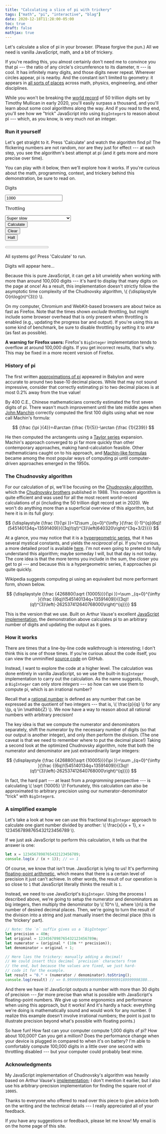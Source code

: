 ```yaml
---
title: "Calculating a slice of pi with trickery"
tags: ["math", "pi", "interactive", "blag"]
date: 2020-12-18T11:28:00-05:00
toc: true
draft: false
mathjax: true
---
```


Let's calculate a slice of pi in your browser. (Please forgive the pun.) All we need is vanilla JavaScript, math, and a bit of trickery.

If you're reading this, you almost certainly don't need me to convince you that pi --- the ratio of any circle's circumference to its diameter, π --- is cool. It has infinitely many digits, and those digits never repeat. Wherever circles appear, pi is nearby. And the constant isn't limited to geometry: it appears in [all sorts of places](https://en.wikipedia.org/wiki/Pi#Role_and_characterizations_in_mathematics) across math, physics, engineering, and other disciplines.

While you won't be breaking the [world record](https://www.guinnessworldrecords.com/world-records/66179-most-accurate-value-of-pi#:~:text=The%20most%20accurate%20value%20of,over%208%20months%20in%20total.) of 50 trillion digits set by Timothy Mullican in early 2020, you'll easily surpass a thousand, and you'll learn about some cool algorithms along the way. And if you read to the end, you'll see how we "trick" JavaScript into using `BigInteger`s to reason about pi --- which, as you know, is very much _not_ an integer.

### Run it yourself

Let's get straight to it. Press 'Calculate' and watch the algorithm find pi! The flickering numbers are not random, nor are they just for effect --- at each step, you see the algorithm's best attempt at pi (and it gets more and more precise over time).

You can play with it below, then we'll explore how it works. If you're curious about the math, programming, context, and trickery behind this demonstration, be sure to read on.

<script src="calc.js"></script>

<form onsubmit="return initiateCalculation()">
    <div class="sm:grid gap-4 grid-cols-2 mb-3">
        <div>
            <p class="label">Digits</p>
            <input class="field my-1" type="number" placeholder="Digits to calculate..." value="1000" id="digits-input">
        </div>
        <div>
            <p class="label">Throttling</p>
            <div class="select my-1">
                <select name="throttle-input" id="throttle-input">
                    <option value="1">Super slow</option>
                    <option value="25">Slow</option>
                    <option value="50">Normal</option>
                    <option value="100">Brisk</option>
                    <option value="200">Fast</option>
                    <option value="0">AFAP (no throttling, may freeze)</option>
                </select>
            </div>
        </div>
    </div>
    <div class="flex flex-wrap">
        <div class="flex-shrink mr-2 mb-2">
            <button class="button ~urge !high" id="button-input" type="submit">Calculate</button>
        </div>
        <div class="flex-shrink mr-2 mb-2">
            <button class="button ~urge" onclick="document.querySelector('#pi-output').textContent = '(Output cleared!)';"  type="button">Clear</button>
        </div>
        <div class="flex-shrink mr-2 mb-2">
            <button class="button ~critical !high hidden" onclick="haltCalculations()" id="halt-input" type="button">Halt</button>
        </div>
    </div>
</form>

<div class="flex items-center">
    <progress class="progress ~urge !high hidden mb-2" value="0" max="1" id="progress-output"></progress>
    <p class="font-mono" id="stats-output">All systems go! Press 'Calculate' to run.</p>
</div>

<aside class="aside ~critical hidden" id="error-output"></aside>

<div class="font-mono section p-4 bg-neutral-200 overflow-y-auto max-h-screen">
    <span id="pi-output">Digits will appear here...</span>
</div>

Because this is pure JavaScript, it can get a bit unwieldy when working with more than around 100,000 digits --- it's hard to display that many digits on the page at once! As a result, this implementation doesn't strictly follow the asymptotic time complexity of the Chudnovsky algorithm, \\( {\displaystyle O(n\log(n)^{3})} \\).

On my computer, Chromium and WebKit-based browsers are about twice as fast as Firefox. Note that the times shown _exclude_ throttling, but might include some browser overhead that is only present when throttling is enabled (e.g., updating the progress bar and output). If you're using this as some kind of benchmark, be sure to disable throttling by setting it to `AFAP` (as fast as possible).

**A warning for Firefox users:** Firefox's `BigInteger` implementation tends to overflow at around 100,000 digits. If you get incorrect results, that's why. This may be fixed in a more recent version of Firefox.

### History of pi

The first written [approximations of pi](https://en.wikipedia.org/wiki/Approximations_of_%CF%80) appeared in Babylon and were accurate to around two base-10 decimal places. While that may not sound impressive, consider that correctly estimating pi to two decimal places is at most 0.2% away from the true value!

By 400 C.E., Chinese mathematicians correctly estimated the first seven digits of pi. There wasn't much improvement until the late middle ages when [John Manchin](https://en.wikipedia.org/wiki/John_Machin) correctly computed the first 100 digits using what we now call Machin's formula:

$$ {\frac  {\pi }{4}}=4\arctan {\frac  {1}{5}}-\arctan {\frac  {1}{239}} $$

He then computed the arctangents using a [Taylor series](https://en.wikipedia.org/wiki/Taylor_series) expansion. Machin's approach converged to pi far more quickly than other contemporary approaches, making hand-calculation feasible. Other mathematicians caught on to his approach, and [Machin-like formulas](https://en.wikipedia.org/wiki/Machin-like_formula) became among the most popular ways of computing pi until computer-driven approaches emerged in the 1950s.

### The Chudnovsky algorithm

For our calculation of pi, we'll be focusing on the [Chudnovsky algorithm](https://en.wikipedia.org/wiki/Chudnovsky_algorithm), which the [Chudnovsky brothers](https://en.wikipedia.org/wiki/Chudnovsky_brothers) published in 1988. This modern algorithm is quite efficient and was used for all the most recent world-record calculations of pi (including the 50 trillion digit record set in 2020). We won't do anything more than a superficial overview of this algorithm, but here it is in its full glory:

$$ {\displaystyle {\frac {1}{\pi }}=12\sum _{q=0}^{\infty }{\frac {(-1)^{q}(6q)!(545140134q+13591409)}{(3q)!(q!)^{3}\left(640320\right)^{3q+3/2}}}} $$

At a glance, you may notice that it is a [hypergeometric series](https://en.wikipedia.org/wiki/Generalized_hypergeometric_function), that it has several mystical constants, and yields the _reciprocal_ of pi. If you're curious, a more detailed proof is available [here](https://arxiv.org/abs/1809.00533). I'm not even going to pretend to fully understand this algorithm; maybe someday I will, but that day is not today. The core idea is that the more terms you include in the sum, the closer you get to pi --- and because this is a hypergeometric series, it approaches pi quite quickly.

Wikipedia suggests computing pi using an equivalent but more performant form, shown below.

$$ {\displaystyle {\frac {426880{\sqrt {10005}}}{\pi }}=\sum _{q=0}^{\infty }{\frac {(6q)!(545140134q+13591409)}{(3q)!(q!)^{3}\left(-262537412640768000\right)^{q}}}} $$

This is the version that we use. Built on Arthur Vause's excellent [JavaScript implementation](https://pi-calculator.netlify.app/), the demonstration above calculates pi to an arbitrary number of digits and updating the output as it goes.

### How it works

There are times that a line-by-line code walkthrough is interesting; I don't think this is one of those times. If you're curious about the code itself, you can view the unminified [source code](https://github.com/milesmcc/personal/blob/master/content/posts/slicing-pi/calc.js) on GitHub.

Instead, I want to explore the code at a higher level. The calculation was done entirely in vanilla JavaScript, so we use the built-in `BigInteger` implementation to carry out the calculation. As the name suggests, though, a `BigInteger` can only store _integers_ --- so how can we use them to compute pi, which is an irrational number?

Recall that a [rational number](https://en.wikipedia.org/wiki/Rational_number) is defined as any number that can be expressed as the quotient of two integers --- that is, \\( \frac{p}{q} \\) for any \\(p, q \in \mathbb{Z} \\). We now have a way to reason about all rational numbers with arbitrary precision!

The key idea is that we compute the numerator and denominators separately, shift the numerator by the necessary number of digits (so that our output is another integer), and only _then_ perform the division. (The one caveat is that we need to remember where to put the decimal place!) Taking a second look at the optimized Chudnovsky algorithm, note that both the numerator and denominator are just extraordinarily large integers:

$$ {\displaystyle {\frac {426880{\sqrt {10005}}}{\pi }}=\sum _{q=0}^{\infty }{\frac {(6q)!(545140134q+13591409)}{(3q)!(q!)^{3}\left(-262537412640768000\right)^{q}}}} $$

In fact, the hard part --- at least from a _programming_ perspective --- is calculating \\( \sqrt {10005} \\)! Fortunately, this calculation can also be approximated to arbitrary precision using our numerator-denominator "trick" with `BigInteger`s.

### A simplified example

Let's take a look at how we can use this fractional `BigInteger` approach to calculate one giant number divided by another: \\( \frac{x}{x + 1}, x = 1234567898765432123456789 \\).

If we just ask JavaScript to perform this calculation, it tells us that the answer is one:

```js
let x = 1234567898765432123456789;
console.log(x / (x + 1)); // => 1
```

Of course, we know that isn't true. JavaScript is lying to us! It's performing [floating-point arithmetic](https://en.wikipedia.org/wiki/Floating-point_arithmetic), which means that there is a certain level of precision it just can't achieve. In other words, the result of our operation is so close to `1` that JavaScript literally _thinks_ the result is `1`.

Instead, we need to use JavaScript's `BigInteger`. Using the process I described above, we're going to setup the numerator and denominators as big integers, then multiply the denominator by \\( 10^n \\), where \\(n\\) is the number of desired decimal places. Then, we're going to turn the result of the division into a string and just manually insert the decimal place (this is the 'trickery' part).

```js
// Note: the `n` suffix gives us a `BigInteger`
let precision = 40n;
let original = 1234567898765432123456789n;
let numerator = (original * (10n ** precision));
let denominator = original + 1;

// Here lies the trickery: manually adding a decimal!
// We could insert this decimal `precision` characters from
// the end, but because the values are fixed, we just hard-
// code it for the example.
let result = "0." + (numerator / denominator).toString();
console.log(result) // => 0.999999999999999999999999189999998380...
```

And there we have it! JavaScript outputs a number with more than 30 digits of precision --- _far_ more precise than what is possible with JavaScript's floating-point numbers. We give up some ergonomics and performance when using this approach, but it works! And it's hardly a hack: everything we're doing is mathematically sound and would work for any number. (I realize this example doesn't involve irrational numbers; the point is just to illustrate precision beyond what's possible with floating points.)

So have fun! How fast can your computer compute 1,000 digits of pi? How about 100,000? Can you get a million? Does the performance change when your device is plugged in compared to when it's on battery? I'm able to comfortably compute 100,000 digits in a little over one second with throttling disabled --- but your computer could probably beat mine.

### Acknowledgments

My JavaScript implementation of Chudnovsky's algorithm was heavily based on Arthur Vause's [implementation](https://pi-calculator.netlify.app/); I don't mention it earlier, but I also use his arbitrary-precision implementation for finding the square root of `10005`.

Thanks to everyone who offered to read over this piece to give advice both on the writing and the technical details --- I really appreciated all of your feedback.

If _you_ have any suggestions or feedback, please let me know! My email is on the home page of this site.
